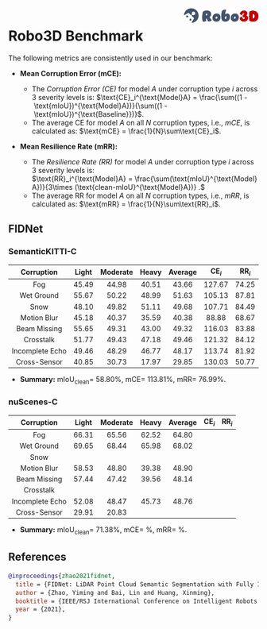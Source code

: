 <img src="../figs/logo2.png" align="right" width="30%">

# Robo3D Benchmark

The following metrics are consistently used in our benchmark:

- **Mean Corruption Error (mCE):**
  - The *Corruption Error (CE)* for model $A$ under corruption type $i$ across 3 severity levels is:
  $\text{CE}_i^{\text{Model}A} = \frac{\sum((1 - \text{mIoU})^{\text{Model}A})}{\sum((1 - \text{mIoU})^{\text{Baseline}})}$.
  - The average CE for model $A$ on all $N$ corruption types, i.e., *mCE*, is calculated as: $\text{mCE} = \frac{1}{N}\sum\text{CE}_i$.
  
- **Mean Resilience Rate (mRR):**
  - The *Resilience Rate (RR)* for model $A$ under corruption type $i$ across 3 severity levels is:
  $\text{RR}_i^{\text{Model}A} = \frac{\sum(\text{mIoU}^{\text{Model}A})}{3\times (\text{clean-mIoU}^{\text{Model}A})} .$
  - The average RR for model $A$ on all $N$ corruption types, i.e., *mRR*, is calculated as: $\text{mRR} = \frac{1}{N}\sum\text{RR}_i$.


## FIDNet

### SemanticKITTI-C
| Corruption      | Light | Moderate | Heavy | Average | $\text{CE}_i$ | $\text{RR}_i$ |
| :-------------: | :---: | :------: | :---: | :-----: | :-----------: | :-----------: |
| Fog             | 45.49 | 44.98 | 40.51 | 43.66 | 127.67 | 74.25 |
| Wet Ground      | 55.67 | 50.22 | 48.99 | 51.63 | 105.13 | 87.81 |
| Snow            | 48.10 | 49.82 | 51.11 | 49.68 | 107.71 | 84.49 |
| Motion Blur     | 45.18 | 40.37 | 35.59 | 40.38 | 88.88  | 68.67 |
| Beam Missing    | 55.65 | 49.31 | 43.00 | 49.32 | 116.03 | 83.88 |
| Crosstalk       | 51.77 | 49.43 | 47.18 | 49.46 | 121.32 | 84.12 |
| Incomplete Echo | 49.46 | 48.29 | 46.77 | 48.17 | 113.74 | 81.92 |
| Cross-Sensor    | 40.85 | 30.73 | 17.97 | 29.85 | 130.03 | 50.77 |

- **Summary:** $\text{mIoU}_{\text{clean}} =$ 58.80%, $\text{mCE} =$ 113.81%, $\text{mRR} =$ 76.99%.


### nuScenes-C
| Corruption      | Light | Moderate | Heavy | Average | $\text{CE}_i$ | $\text{RR}_i$ |
| :-------------: | :---: | :------: | :---: | :-----: | :-----------: | :-----------: |
| Fog             | 66.31 | 65.56 | 62.52 | 64.80
| Wet Ground      | 69.65 | 68.44 | 65.98 | 68.02
| Snow            | 
| Motion Blur     | 58.53 | 48.80 | 39.38 | 48.90
| Beam Missing    | 57.44 | 47.42 | 39.56 | 48.14
| Crosstalk       | 
| Incomplete Echo | 52.08 | 48.47 | 45.73 | 48.76
| Cross-Sensor    | 29.91 | 20.83 | 

- **Summary:** $\text{mIoU}_{\text{clean}} =$ 71.38%, $\text{mCE} =$ %, $\text{mRR} =$ %.


## References

```bib
@inproceedings{zhao2021fidnet,
  title = {FIDNet: LiDAR Point Cloud Semantic Segmentation with Fully Interpolation Decoding},
  author = {Zhao, Yiming and Bai, Lin and Huang, Xinming},
  booktitle = {IEEE/RSJ International Conference on Intelligent Robots and Systems},
  year = {2021},
}
```
